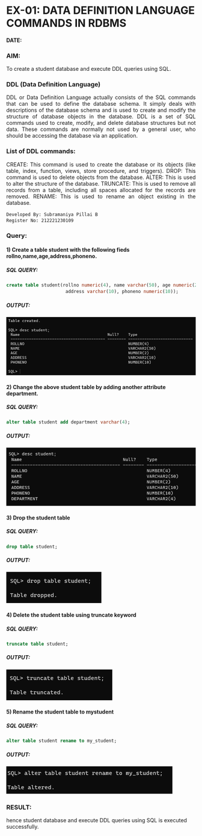 # EX-01: DATA DEFINITION LANGUAGE COMMANDS IN RDBMS
#### DATE:
### AIM:
To create a student database and execute DDL queries using SQL.
### DDL (Data Definition Language)
<div align="justify">
DDL or Data Definition Language actually consists of the SQL commands that can be used to define the database schema. It simply deals with descriptions of the database schema and is used to create and modify the structure of database objects in the database. DDL is a set of SQL commands used to create, modify, and delete database structures but not data. These commands are normally not used by a general user, who should be accessing the database via an application.
</div>  

### List of DDL commands: 
<div align="justify">
CREATE: This command is used to create the database or its objects (like table, index, function, views, store procedure, and triggers).
DROP: This command is used to delete objects from the database.
ALTER: This is used to alter the structure of the database.
TRUNCATE: This is used to remove all records from a table, including all spaces allocated for the records are removed.
RENAME: This is used to rename an object existing in the database.
</div>

```
Developed By: Subramaniya Pillai B
Register No: 212221230109
```
### Query:
#### 1) Create a table student with the following fieds rollno,name,age,address,phoneno.
##### SQL QUERY: 
```sql
create table student(rollno numeric(4), name varchar(50), age numeric(2),
                      address varchar(10), phoneno numeric(10));
```
##### OUTPUT:
![git](./02.png)
#### 2) Change the above student table by adding another attribute department.
##### SQL QUERY: 
```SQL
alter table student add department varchar(4);
```
##### OUTPUT:
![git](./01.png)

#### 3) Drop the student table
##### SQL QUERY: 
```SQL
drop table student;
```
##### OUTPUT:
![git](./03.png)

#### 4) Delete the student table using truncate keyword
##### SQL QUERY: 
```SQL
truncate table student;
```
##### OUTPUT:
![git](./04.png)
#### 5) Rename the student table to mystudent
##### SQL QUERY: 
```SQL
alter table student rename to my_student;
```
##### OUTPUT:
![git](./05.png)
### RESULT:
hence student database and execute DDL queries using SQL is executed successfully.
